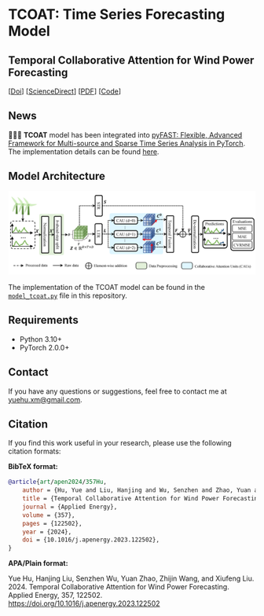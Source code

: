 # TCOAT: Time Series Forecasting Model

## Temporal Collaborative Attention for Wind Power Forecasting 

[[Doi](https://doi.org/10.1016/j.apenergy.2023.122502)] 
[[ScienceDirect](https://www.sciencedirect.com/science/article/pii/S0306261923018664)]
[[PDF](apen2024-Hu%20(Temporal%20collaborative%20attention%20for%20wind%20power%20forecasting).pdf)]
[[Code](https://github.com/yuehu-xm/TCOAT-TimeSeriseForecasting)]


## News

🎉🎉🎉 **TCOAT** model has been integrated
into [pyFAST: Flexible, Advanced Framework for Multi-source and Sparse Time Series Analysis in PyTorch](https://github.com/freepose/pyFAST).
The implementation details can be found [here](https://github.com/freepose/pyFAST/blob/main/fast/model/mts/coat.py).

## Model Architecture

![Model Architecture](model_architecture.png)

The implementation of the TCOAT model can be found in the [`model_tcoat.py`](model_tcoat.py) file in this repository.

## Requirements

- Python 3.10+
- PyTorch 2.0.0+

## Contact

If you have any questions or suggestions, feel free to contact me at [yuehu.xm@gmail.com](mailto:yuehu.xm@gmail.com).

## Citation

If you find this work useful in your research, please use the following citation formats:

**BibTeX format:**

```bibtex
@article{art/apen2024/357Hu,
    author = {Hu, Yue and Liu, Hanjing and Wu, Senzhen and Zhao, Yuan and Wang, Zhijin and Liu, Xiufeng},
    title = {Temporal Collaborative Attention for Wind Power Forecasting},
    journal = {Applied Energy},
    volume = {357},
    pages = {122502},
    year = {2024},
    doi = {10.1016/j.apenergy.2023.122502},
}
```

**APA/Plain format:**

Yue Hu, Hanjing Liu, Senzhen Wu, Yuan Zhao, Zhijin Wang, and Xiufeng Liu. 2024. Temporal Collaborative Attention for
Wind Power Forecasting. Applied Energy, 357, 122502. https://doi.org/10.1016/j.apenergy.2023.122502
